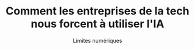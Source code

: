 ---
layout: post
title: "Comment les entreprises de la tech nous forcent à utiliser l'IA"
link: "https://limitesnumeriques.fr/travaux-productions/ai-forcing"
author: "Limites numériques"
published_date: "11/02/2025"
description: "Le déploiement à marche forcée des services d'IA générative pose de sérieux problèmes sociaux et environnementaux. Nous en parlions dans une de nos newsletters et les alertes dans la presse sont de plus en plus fréquentes. L'IA accroît fortement les impacts environnementaux du numérique. Pour ne citer que quelques chiffres, 80% des data centers pourraient être désormais obsolètes et au cours du premier semestre 2023 l'Amérique du Nord a établi un nouveau record avec une augmentation de +25 % de construction de nouveaux centres de données."
language: "fr"
categories: 
   - Liens
tags: "ia design"
og-tags: "ia design"
permalink: /:categories/:year/:month/:day/:title/
---